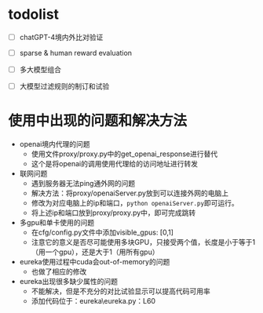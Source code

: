 # todolist
- [ ] chatGPT-4境内外比对验证
- [ ] sparse & human reward evaluation
- [ ] 多大模型组合
- [ ] 大模型过滤规则的制订和试验


# 使用中出现的问题和解决方法
- openai境内代理的问题
    - 使用文件proxy/proxy.py中的get_openai_response进行替代
    - 这个是将openai的调用使用代理给的访问地址进行转发
- 联网问题
    - 遇到服务器无法ping通外网的问题
    - 解决方法：将proxy/openaiServer.py放到可以连接外网的电脑上
    - 修改为对应电脑上的ip和端口，`python openaiServer.py`即可运行。
    - 将上述ip和端口放到proxy/proxy.py中，即可完成跳转
- 多gpu和单卡使用的问题
    - 在cfg/config.py文件中添加visible_gpus: [0,1] 
    - 注意它的意义是否尽可能使用多块GPU，只接受两个值，长度是小于等于1（用一个gpu），还是大于1（用所有gpu）
- eureka使用过程中cuda会out-of-memory的问题
    - 也做了相应的修改
- eureka出现很多缺少属性的问题
    - 不能解决，但是不充分的对比试验显示可以提高代码可用率
    - 添加代码位于：eureka\eureka.py：L60